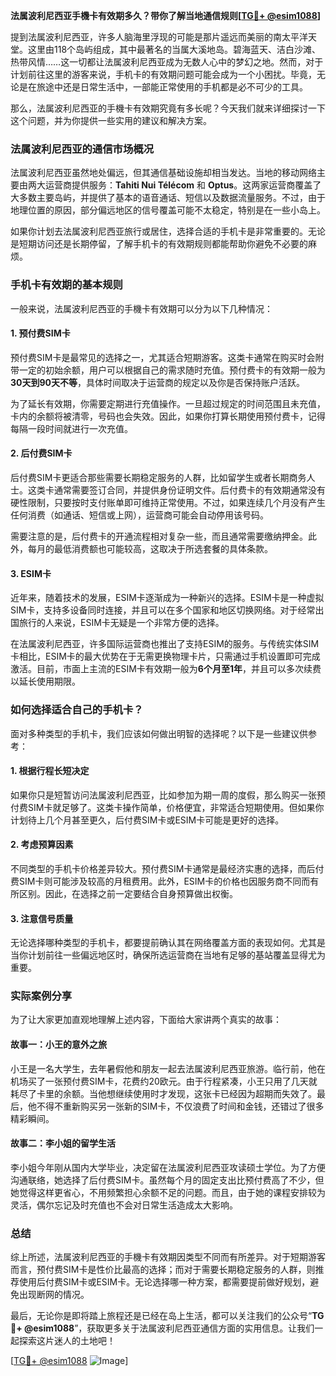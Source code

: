 **法属波利尼西亚手機卡有效期多久？带你了解当地通信规则[[TG💪+ @esim1088](https://t.me/s/esim1088)]**

提到法属波利尼西亚，许多人脑海里浮现的可能是那片遥远而美丽的南太平洋天堂。这里由118个岛屿组成，其中最著名的当属大溪地岛。碧海蓝天、洁白沙滩、热带风情……这一切都让法属波利尼西亚成为无数人心中的梦幻之地。然而，对于计划前往这里的游客来说，手机卡的有效期问题可能会成为一个小困扰。毕竟，无论是在旅途中还是日常生活中，一部能正常使用的手机都是必不可少的工具。

那么，法属波利尼西亚的手機卡有效期究竟有多长呢？今天我们就来详细探讨一下这个问题，并为你提供一些实用的建议和解决方案。

### 法属波利尼西亚的通信市场概况

法属波利尼西亚虽然地处偏远，但其通信基础设施却相当发达。当地的移动网络主要由两大运营商提供服务：**Tahiti Nui Télécom** 和 **Optus**。这两家运营商覆盖了大多数主要岛屿，并提供了基本的语音通话、短信以及数据流量服务。不过，由于地理位置的原因，部分偏远地区的信号覆盖可能不太稳定，特别是在一些小岛上。

如果你计划去法属波利尼西亚旅行或居住，选择合适的手机卡是非常重要的。无论是短期访问还是长期停留，了解手机卡的有效期规则都能帮助你避免不必要的麻烦。

### 手机卡有效期的基本规则

一般来说，法属波利尼西亚的手機卡有效期可以分为以下几种情况：

#### 1. 预付费SIM卡
预付费SIM卡是最常见的选择之一，尤其适合短期游客。这类卡通常在购买时会附带一定的初始余额，用户可以根据自己的需求随时充值。预付费卡的有效期一般为**30天到90天不等**，具体时间取决于运营商的规定以及你是否保持账户活跃。

为了延长有效期，你需要定期进行充值操作。一旦超过规定的时间范围且未充值，卡内的余额将被清零，号码也会失效。因此，如果你打算长期使用预付费卡，记得每隔一段时间就进行一次充值。

#### 2. 后付费SIM卡
后付费SIM卡更适合那些需要长期稳定服务的人群，比如留学生或者长期商务人士。这类卡通常需要签订合同，并提供身份证明文件。后付费卡的有效期通常没有硬性限制，只要按时支付账单即可维持正常使用。不过，如果连续几个月没有产生任何消费（如通话、短信或上网），运营商可能会自动停用该号码。

需要注意的是，后付费卡的开通流程相对复杂一些，而且通常需要缴纳押金。此外，每月的最低消费额也可能较高，这取决于所选套餐的具体条款。

#### 3. ESIM卡
近年来，随着技术的发展，ESIM卡逐渐成为一种新兴的选择。ESIM卡是一种虚拟SIM卡，支持多设备同时连接，并且可以在多个国家和地区切换网络。对于经常出国旅行的人来说，ESIM卡无疑是一个非常方便的选择。

在法属波利尼西亚，许多国际运营商也推出了支持ESIM的服务。与传统实体SIM卡相比，ESIM卡的最大优势在于无需更换物理卡片，只需通过手机设置即可完成激活。目前，市面上主流的ESIM卡有效期一般为**6个月至1年**，并且可以多次续费以延长使用期限。

### 如何选择适合自己的手机卡？

面对多种类型的手机卡，我们应该如何做出明智的选择呢？以下是一些建议供参考：

#### 1. 根据行程长短决定
如果你只是短暂访问法属波利尼西亚，比如参加为期一周的度假，那么购买一张预付费SIM卡就足够了。这类卡操作简单，价格便宜，非常适合短期使用。但如果你计划待上几个月甚至更久，后付费SIM卡或ESIM卡可能是更好的选择。

#### 2. 考虑预算因素
不同类型的手机卡价格差异较大。预付费SIM卡通常是最经济实惠的选择，而后付费SIM卡则可能涉及较高的月租费用。此外，ESIM卡的价格也因服务商不同而有所区别。因此，在选择之前一定要结合自身预算做出权衡。

#### 3. 注意信号质量
无论选择哪种类型的手机卡，都要提前确认其在网络覆盖方面的表现如何。尤其是当你计划前往一些偏远地区时，确保所选运营商在当地有足够的基站覆盖显得尤为重要。

### 实际案例分享

为了让大家更加直观地理解上述内容，下面给大家讲两个真实的故事：

#### 故事一：小王的意外之旅
小王是一名大学生，去年暑假他和朋友一起去法属波利尼西亚旅游。临行前，他在机场买了一张预付费SIM卡，花费约20欧元。由于行程紧凑，小王只用了几天就耗尽了卡里的余额。当他想继续使用时才发现，这张卡已经因为超期而失效了。最后，他不得不重新购买另一张新的SIM卡，不仅浪费了时间和金钱，还错过了很多精彩瞬间。

#### 故事二：李小姐的留学生活
李小姐今年刚从国内大学毕业，决定留在法属波利尼西亚攻读硕士学位。为了方便沟通联络，她选择了后付费SIM卡。虽然每个月的固定支出比预付费高了不少，但她觉得这样更省心，不用频繁担心余额不足的问题。而且，由于她的课程安排较为灵活，偶尔忘记及时充值也不会对日常生活造成太大影响。

### 总结

综上所述，法属波利尼西亚的手機卡有效期因类型不同而有所差异。对于短期游客而言，预付费SIM卡是性价比最高的选择；而对于需要长期稳定服务的人群，则推荐使用后付费SIM卡或ESIM卡。无论选择哪一种方案，都需要提前做好规划，避免出现断网的情况。

最后，无论你是即将踏上旅程还是已经在岛上生活，都可以关注我们的公众号“**TG💪+ @esim1088**”，获取更多关于法属波利尼西亚通信方面的实用信息。让我们一起探索这片迷人的土地吧！

[[TG💪+ @esim1088](https://t.me/s/esim1088) ![Image](https://i.postimg.cc/4NQfJmqS/Snipaste-2025-05-13-00-14-12.png)]